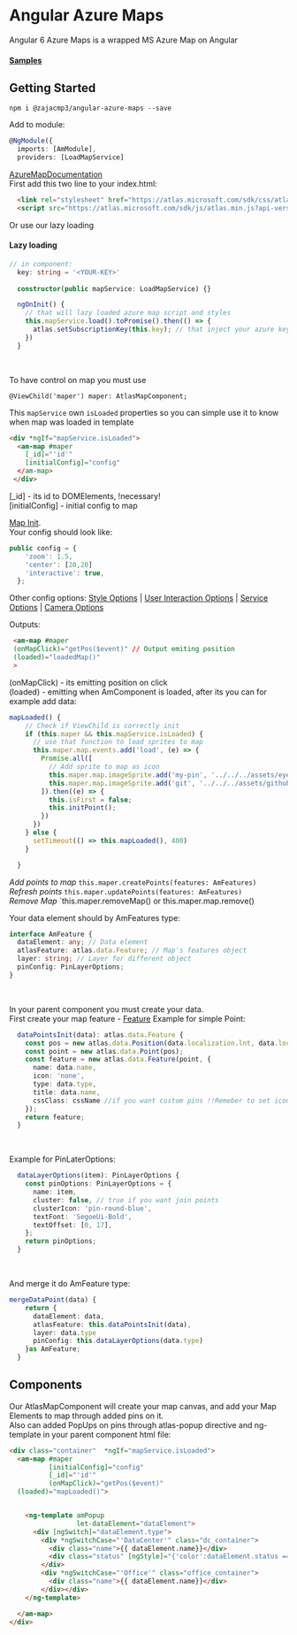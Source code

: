# Angular Azure Maps
Angular 6 Azure Maps is a wrapped MS Azure Map on Angular

#### [Samples]
## Getting Started
```node 
npm i @zajacmp3/angular-azure-maps --save
```

Add to module:
```ts
@NgModule({
  imports: [AmModule],
  providers: [LoadMapService]
```


[AzureMapDocumentation]<br>
First add this two line to your index.html:
```html
  <link rel="stylesheet" href="https://atlas.microsoft.com/sdk/css/atlas.min.css?api-version=1" type="text/css" />
  <script src="https://atlas.microsoft.com/sdk/js/atlas.min.js?api-version=1"></script>
````
Or use our lazy loading
#### Lazy loading
```ts
// in component:
  key: string = '<YOUR-KEY>'
  
  constructor(public mapService: LoadMapService) {}

  ngOnInit() {
    // that will lazy loaded azure map script and styles
    this.mapService.load().toPromise().then(() => {
      atlas.setSubscriptionKey(this.key); // that inject your azure key
    })
  }
```
<br>

To have control on map you must use <br>
```
@ViewChild('maper') maper: AtlasMapComponent;
```

This `mapService` own `isLoaded` properties so you can simple use it to know when map was loaded in template
```html
<div *ngIf="mapService.isLoaded">
  <am-map #maper
    [_id]="'id'"
    [initialConfig]="config"
  </am-map>
 </div>
```
[_id] - its id to DOMElements, !necessary! <br>
[initialConfig] - initial config to map

[Map Init].
<br>
Your config should look like:
```ts
public config = {
    'zoom': 1.5,
    'center': [20,20]
    'interactive': true,
  };
```
Other config options: [Style Options] | [User Interaction Options] | [Service Options] | [Camera Options]
<br>

Outputs:
```html
 <am-map #maper 
 (onMapClick)="getPos($event)" // Output emiting position
 (loaded)="loadedMap()"
 >
```
(onMapClick) - its emitting position on click <br>
(loaded) - emitting when AmComponent is loaded, after its you can for example add data:
```ts
mapLoaded() {
    // Check if ViewChild is correctly init
    if (this.maper && this.mapService.isLoaded) {
      // use that function to load sprites to map
      this.maper.map.events.add('load', (e) => {
        Promise.all([
          // Add sprite to map as icon
          this.maper.map.imageSprite.add('my-pin', '../../../assets/eye-crossed.svg'),
          this.maper.map.imageSprite.add('git', '../../../assets/github-small.svg')
        ]).then((e) => {
          this.isFirst = false;
          this.initPoint();
        })
      })
    } else {
      setTimeout(() => this.mapLoaded(), 400)
    }

  }
```




*Add points to map*
`this.maper.createPoints(features: AmFeatures)`
<br>
*Refresh points*
`this.maper.updatePoints(features: AmFeatures)`
<br>
*Remove Map*
`this.maper.removeMap() or this.maper.map.remove() <br>

Your data element should by AmFeatures type:

```ts
interface AmFeature {
  dataElement: any; // Data element
  atlasFeature: atlas.data.Feature; // Map's features object
  layer: string; // Layer for different object
  pinConfig: PinLayerOptions;
}
```
<br>


In your parent component you must create your data.
<br>
First create your map feature - [Feature]
Example for simple Point:
```ts
  dataPointsInit(data): atlas.data.Feature {
    const pos = new atlas.data.Position(data.localization.lnt, data.localization.lng);
    const point = new atlas.data.Point(pos);
    const feature = new atlas.data.Feature(point, {
      name: data.name,
      icon: 'none',
      type: data.type,
      title: data.name,
      cssClass: cssName //if you want custom pins !!Remeber to set icon: 'nope',
    });
    return feature;
  }
```

<br>


Example for PinLaterOptions:
```ts
  dataLayerOptions(item): PinLayerOptions {
    const pinOptions: PinLayerOptions = {
      name: item,
      cluster: false, // true if you want join points
      clusterIcon: 'pin-round-blue',
      textFont: 'SegoeUi-Bold',
      textOffset: [0, 17],
    };
    return pinOptions;
  }
```
<br>

And merge it do AmFeature type:
```ts
mergeDataPoint(data) {
    return {
      dataElement: data,
      atlasFeature: this.dataPointsInit(data),
      layer: data.type
      pinConfig: this.dataLayerOptions(data.type)
    }as AmFeature;
  }
```

## Components
Our AtlasMapComponent will create your map canvas, and add your Map Elements to map through added pins on it.<br>
Also can added PopUps on pins through atlas-popup directive and ng-template in your parent component html file:
```html
<div class="container"  *ngIf="mapService.isLoaded">
  <am-map #maper
          [initialConfig]="config"
          [_id]="'id'"
          (onMapClick)="getPos($event)"
  (loaded)="mapLoaded()">


    <ng-template amPopup
                 let-dataElement="dataElement">
      <div [ngSwitch]="dataElement.type">
        <div *ngSwitchCase="'DataCenter'" class="dc_container">
          <div class="name">{{ dataElement.name}}</div>
          <div class="status" [ngStyle]="{'color':dataElement.status === 'Online' ? 'blue' : 'red'}"> {{ dataElement.status }}</div>
        </div>
        <div *ngSwitchCase="'Office'" class="office_container">
          <div class="name">{{ dataElement.name}}</div>
        </div></div>
    </ng-template>

  </am-map>
</div>
```



[Map Init]: https://docs.microsoft.com/pl-pl/javascript/api/azure-maps-javascript/map?view=azure-iot-typescript-latest
[Feature]: https://docs.microsoft.com/pl-pl/javascript/api/azure-maps-javascript/feature?view=azure-iot-typescript-latest
[AzureMapDocumentation]: https://docs.microsoft.com/pl-pl/javascript/api/azure-maps-javascript/?view=azure-iot-typescript-latest
[Options]: https://docs.microsoft.com/pl-pl/javascript/api/azure-maps-javascript/azure-maps-javascript.object%20definitions?view=azure-iot-typescript-latest
[Style Options]: https://docs.microsoft.com/pl-pl/javascript/api/azure-maps-javascript/styleoptions?view=azure-iot-typescript-latest
[User Interaction Options]: https://docs.microsoft.com/pl-pl/javascript/api/azure-maps-javascript/userinteractionoptions?view=azure-iot-typescript-latest
[Service Options]: https://docs.microsoft.com/pl-pl/javascript/api/azure-maps-javascript/serviceoptions?view=azure-iot-typescript-latest
[Camera Options]: https://docs.microsoft.com/pl-pl/javascript/api/azure-maps-javascript/cameraoptions?view=azure-iot-typescript-latest
[Samples]: https://github.com/srednicki95/am_samples/tree/master/src/app/dashboard
